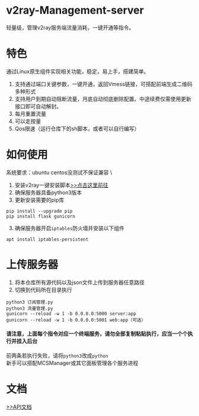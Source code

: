 # v2ray-Management-server
轻量级，管理v2ray服务端流量消耗，一键开通等指令。

# 特色
通过Linux原生组件实现相关功能，稳定，易上手，搭建简单。
1. 支持通过端口关键参数，一键开通，返回Vmess链接，可搭配前端生成二维码多种形式
2. 支持用户到期自动阻断流量，月底自动彻底删除配置。中途续费仅需使用更新接口即可自动解封。
3. 每月重置流量
4. 可以走按量
6. Qos限速（运行仓库下的sh脚本，或者可以自行编写）

# 如何使用
系统要求：ubuntu centos没测试不保证兼容 \
1. 安装v2ray一键安装脚本[>>点击这里前往](https://github.com/233boy/v2ray)
2. 确保服务器具备python3版本
3. 更新安装需要的pip库
```
pip install --upgrade pip
pip install flask gunicorn
```
3. 确保服务器开启`iptables`防火墙并安装以下组件
```
apt install iptables-persistent
```

# 上传服务器
1. 将本仓库所有源代码以及json文件上传到服务器任意路径
2. 切换到代码所在目录执行
```
python3 订阅管理.py
python3 流量管理.py
gunicorn --reload -w 1 -b 0.0.0.0:5000 server:app
gunicorn --reload -w 1 -b 0.0.0.0:5001 web:app（可选）
```
#### 请注意，上面每个指令对应一个终端服务，请勿全部复制粘贴执行，应当一个个执行并挂入后台
前两条若执行失败，请将`python3`改成`python` \
新手可以搭配MCSManager或其它面板管理各个服务进程

# 文档
[>>API文档](https://github.com/yxsj245/v2ray-Management/blob/server/api.md)
